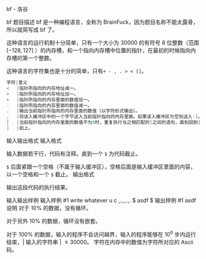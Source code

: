 



bf - 洛谷














bf
题目描述
bf 是一种编程语言，全称为 BrainFuck，因为题目名称不能太露骨，所以就简写成 bf 了。

这种语言的运行机制十分简单，只有一个大小为 $30000$ 的有符号 $8$ 位整数（范围 $[-128,127]$ ）的内存槽，和一个指向内存槽中位置的指针，在最初的时候指向内存槽的第一个整数。

这种语言的字符集也是十分的简单，只有`+ - , . > < []`。

```cpp
字符|意义
< 　|指针所指向的内存地址减一。
> 　|指针所指向的内存地址加一。
+ 　|指针所指向的内存里面的数值加一。
- 　|指针所指向的内存里面的数值减一。
. 　|输出当前指针所指向的内存里面的数值（以字符形式输出）。
, 　|将读入缓冲区中的一个字节送入当前指针指向的内存里面。如果读入缓冲区为空则送入-1。
[ 　|当前指针指向的内存里面的数值不为0时，重复执行与之相匹配的]之间的语句，直到回到[时当前指针指向的内存中的数值为0。
] 　|如上。
```
输入输出格式
输入格式

输入数据若干行，代码有注释。直到一个 `$` 为代码截止。

`$` 后面紧跟一个空格（不属于输入缓冲区），空格后面是输入缓冲区里面的内容，以一个空格和一个 `$` 截止。
输出格式

输出这段代码的执行结果。

输入输出样例
输入样例 #1
write whatever u c ,.,.,.,. $ asdf $
输出样例 #1
asdf
说明
对于 $10\%$ 的数据，没有循环。

对于另外 $10\%$ 的数据，循环没有嵌套。

对于 $100\%$ 的数据，输入的程序不会访问越界，输入的程序能够在 $10^6$ 步内运行结束，| 输入的字符串 | $\leq 30000$。
字符在内存中的数值为字符所对应的 Ascii 码。






